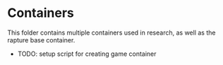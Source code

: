 # Containers

This folder contains multiple containers used in research, as well as the rapture base container. 

* TODO: setup script for creating game container 
